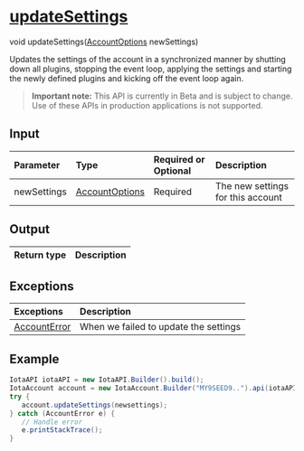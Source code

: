 
# [updateSettings](https://github.com/iotaledger/iota-java/blob/master/jota/src/main/java/org/iota/jota/account/Account.java#L111)
 void updateSettings([AccountOptions](https://github.com/iotaledger/iota-java/blob/master/jota/src/main/java/org/iota/jota/account/AccountOptions.java) newSettings)

Updates the settings of the account in a synchronized manner by shutting down all plugins,  stopping the event loop, applying the settings  and starting the newly defined plugins and kicking off the event loop again.
> **Important note:** This API is currently in Beta and is subject to change. Use of these APIs in production applications is not supported.

## Input
| Parameter       | Type | Required or Optional | Description |
|:---------------|:--------|:--------| :--------|
| newSettings | [AccountOptions](https://github.com/iotaledger/iota-java/blob/master/jota/src/main/java/org/iota/jota/account/AccountOptions.java) | Required | The new settings for this account |
    
## Output
| Return type | Description |
|--|--|

## Exceptions
| Exceptions     | Description |
|:---------------|:--------|
| [AccountError](https://github.com/iotaledger/iota-java/blob/master/jota/src/main/java/org/iota/jota/account/errors/AccountError.java) | When we failed to update the settings |


 ## Example
 
 ```Java
 IotaAPI iotaAPI = new IotaAPI.Builder().build();
IotaAccount account = new IotaAccount.Builder("MY9SEED9..").api(iotaAPI).build()
try { 
    account.updateSettings(newsettings);
} catch (AccountError e) { 
    // Handle error
    e.printStackTrace(); 
}
 ```
